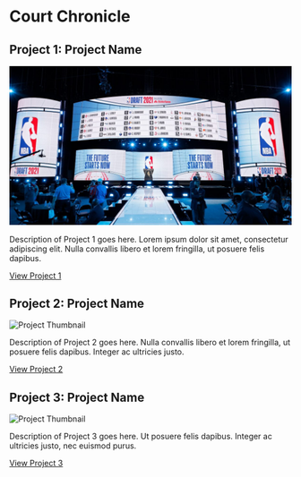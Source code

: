 # Court Chronicle

## Project 1: Project Name

![Project Thumbnail](\assets\images\nba-draft.jpeg)

Description of Project 1 goes here. Lorem ipsum dolor sit amet, consectetur adipiscing elit. Nulla convallis libero et lorem fringilla, ut posuere felis dapibus. 

[View Project 1](link_to_project)

## Project 2: Project Name

![Project Thumbnail](link_to_thumbnail_image)

Description of Project 2 goes here. Nulla convallis libero et lorem fringilla, ut posuere felis dapibus. Integer ac ultricies justo. 

[View Project 2](link_to_project)

## Project 3: Project Name

![Project Thumbnail](link_to_thumbnail_image)

Description of Project 3 goes here. Ut posuere felis dapibus. Integer ac ultricies justo, nec euismod purus. 

[View Project 3](link_to_project)
